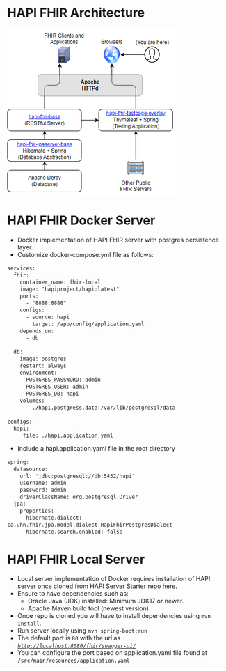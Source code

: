# HAPI FHIR Architecture
![HAPI Architecture](image.png)

# HAPI FHIR Docker Server
- Docker implementation of HAPI FHIR server with postgres persistence layer.
- Customize docker-compose.yml file as follows:
```docker
services:
  fhir:
    container_name: fhir-local
    image: "hapiproject/hapi:latest"
    ports:
      - "8888:8888"
    configs:
      - source: hapi
        target: /app/config/application.yaml
    depends_on:
      - db

  db:
    image: postgres
    restart: always
    environment:
      POSTGRES_PASSWORD: admin
      POSTGRES_USER: admin
      POSTGRES_DB: hapi
    volumes:
      - ./hapi.postgress.data:/var/lib/postgresql/data

configs:
  hapi:
     file: ./hapi.application.yaml
```
- Include a hapi.application.yaml file in the root directory
```docker
spring:
  datasource:
    url: 'jdbc:postgresql://db:5432/hapi'
    username: admin
    password: admin
    driverClassName: org.postgresql.Driver
  jpa:
    properties:
      hibernate.dialect: ca.uhn.fhir.jpa.model.dialect.HapiFhirPostgresDialect
      hibernate.search.enabled: false
```

# HAPI FHIR Local Server
- Local server implementation of Docker requires installation of HAPI server once cloned from HAPI Server Starter repo [here](https://github.com/hapifhir/hapi-fhir-jpaserver-starter).
- Ensure to have dependencies such as:
    - Oracle Java (JDK) installed: Minimum JDK17 or newer.
    - Apache Maven build tool (newest version)
- Once repo is cloned you will have to install dependencies using `mvn install`.
- Run server locally using `mvn spring-boot:run`
- The default port is `80` with the url as [*`http://localhost:8080/fhir/swagger-ui/`*](http://localhost:8080/fhir/swagger-ui/)
- You can configure the port based on application.yaml file found at ``/src/main/resources/application.yaml``
